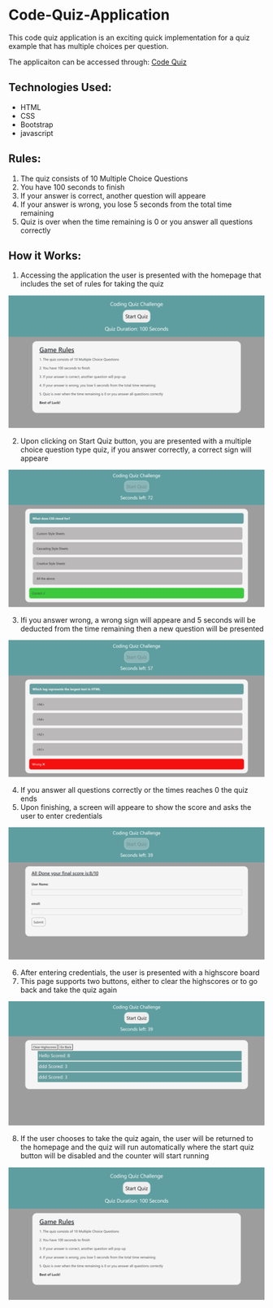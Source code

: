 # Code-Quiz-Application
This code quiz application is an exciting quick implementation for a quiz example that has multiple choices per question.

The applicaiton can be accessed through: [Code Quiz](https://nohaashraf85.github.io/Code-Quiz-Application/)

## Technologies Used:
* HTML 
* CSS
* Bootstrap
* javascript

## Rules:
1. The quiz consists of 10 Multiple Choice Questions
2. You have 100 seconds to finish
3. If your answer is correct, another question will appeare
4. If your answer is wrong, you lose 5 seconds from the total time remaining
5. Quiz is over when the time remaining is 0 or you answer all questions correctly

## How it Works:
1. Accessing the application the user is presented with the homepage that includes the set of rules for taking the quiz

![Homepage](./Assets/images/Homepage.png)

2. Upon clicking on Start Quiz button, you are presented with a multiple choice question type quiz, if you answer correctly, a correct sign will appeare

![Correct](./Assets/images/correctAnswer.png)

3. Ifi you answer wrong, a wrong sign will appeare and 5 seconds will be deducted from the time remaining then a new question will be presented

![wrong](./Assets/images/wrongAnswer.png)

4. If you answer all questions correctly or the times reaches 0 the quiz ends
5. Upon finishing, a screen will appeare to show the score and asks the user to enter credentials

![enterscore](./Assets/images/scoreEnterCredentials.png)

6. After entering credentials, the user is presented with a highscore board
7. This page supports two buttons, either to clear the highscores or to go back and take the quiz again

![highscore](./Assets/images/highscore.png)

8. If the user chooses to take the quiz again, the user will be returned to the homepage and the quiz will run automatically where the start quiz button will be disabled and the counter will start running

![Homepage](./Assets/images/Homepage.png)





